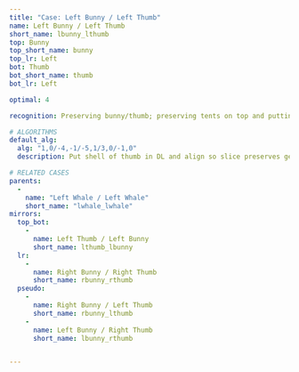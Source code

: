 ```yaml
---
title: "Case: Left Bunny / Left Thumb"
name: Left Bunny / Left Thumb
short_name: lbunny_lthumb
top: Bunny
top_short_name: bunny
top_lr: Left
bot: Thumb
bot_short_name: thumb
bot_lr: Left

optimal: 4

recognition: Preserving bunny/thumb; preserving tents on top and putting slice between shell and gem on bottom preserves squareshape.

# ALGORITHMS
default_alg:
  alg: "1,0/-4,-1/-5,1/3,0/-1,0"
  description: Put shell of thumb in DL and align so slice preserves gem, swap isolated corner on top with gem.

# RELATED CASES
parents:
  -
    name: "Left Whale / Left Whale"
    short_name: "lwhale_lwhale"
mirrors:
  top_bot:
    -
      name: Left Thumb / Left Bunny
      short_name: lthumb_lbunny
  lr:
    -
      name: Right Bunny / Right Thumb
      short_name: rbunny_rthumb
  pseudo:
    -
      name: Right Bunny / Left Thumb
      short_name: rbunny_lthumb
    -
      name: Left Bunny / Right Thumb
      short_name: lbunny_rthumb


---
```


